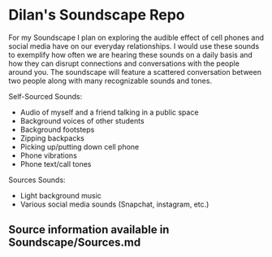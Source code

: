 # Dilan's Soundscape Repo

For my Soundscape I plan on exploring the audible effect of cell phones and social media have on our everyday relationships. I would use these sounds to exemplify how often we are hearing these sounds on a daily basis and how they can disrupt connections and conversations with the people around you. The soundscape will feature a scattered conversation between two people along with many recognizable sounds and tones.

Self-Sourced Sounds:

* Audio of myself and a friend talking in a public space
* Background voices of other students
* Background footsteps
* Zipping backpacks
* Picking up/putting down cell phone
* Phone vibrations
* Phone text/call tones

Sources Sounds:

* Light background music
* Various social media sounds (Snapchat, instagram, etc.)

## Source information available in Soundscape/Sources.md